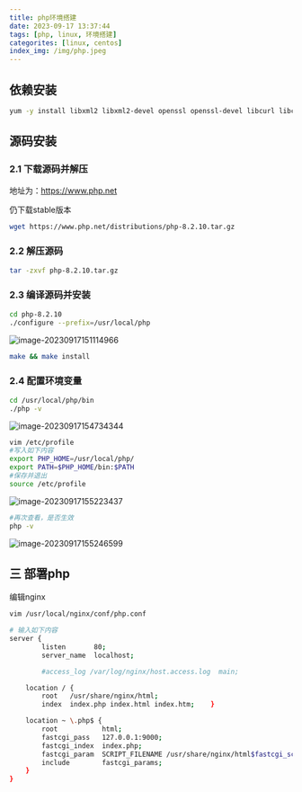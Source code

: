 ```yaml
---
title: php环境搭建
date: 2023-09-17 13:37:44
tags: [php, linux, 环境搭建]
categorites: [linux, centos]
index_img: /img/php.jpeg
---
```


## 依赖安装

```bash
yum -y install libxml2 libxml2-devel openssl openssl-devel libcurl libcurl-devel install libjpeg libjpeg-devel libpng libpng-devel freetype freetype-devel
```

## 源码安装

### 2.1 下载源码并解压

地址为：https://www.php.net

仍下载stable版本

```bash
wget https://www.php.net/distributions/php-8.2.10.tar.gz
```

### 2.2 解压源码

```bash
tar -zxvf php-8.2.10.tar.gz
```

### 2.3 编译源码并安装

```bash
cd php-8.2.10
./configure --prefix=/usr/local/php

```

![image-20230917151114966](G:\Photos\image-20230917151114966.png)

```bash
make && make install
```

### 2.4 配置环境变量

```bash
cd /usr/local/php/bin
./php -v
```

![image-20230917154734344](G:\Photos\image-20230917154734344.png)

```bash
vim /etc/profile
#写入如下内容
export PHP_HOME=/usr/local/php/
export PATH=$PHP_HOME/bin:$PATH
#保存并退出
source /etc/profile
```

![image-20230917155223437](G:\Photos\image-20230917155223437.png)

```bash
#再次查看，是否生效
php -v
```

![image-20230917155246599](G:\Photos\image-20230917155246599.png)

## 三 部署php

编辑nginx

```bash
vim /usr/local/nginx/conf/php.conf

# 输入如下内容
server {
        listen       80;
        server_name  localhost;

        #access_log /var/log/nginx/host.access.log  main;

    location / {
        root   /usr/share/nginx/html;
        index  index.php index.html index.htm;    }

    location ~ \.php$ {
        root           html;
        fastcgi_pass   127.0.0.1:9000;
        fastcgi_index  index.php;
        fastcgi_param  SCRIPT_FILENAME /usr/share/nginx/html$fastcgi_script_name;
        include        fastcgi_params;
    }
}
```

